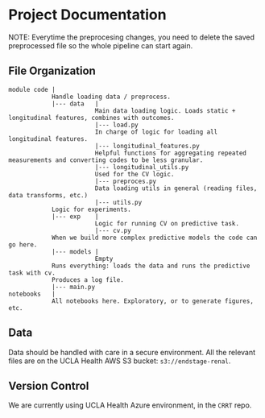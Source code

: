 # Project Documentation

NOTE: Everytime the preprocesing changes, you need to delete the saved preprocessed file so the whole pipeline can start again.

## File Organization
```
module code |
            Handle loading data / preprocess.
            |--- data   |               
                        Main data loading logic. Loads static + longitudinal features, combines with outcomes.
                        |--- load.py                
                        In charge of logic for loading all longitudinal features.
                        |--- longitudinal_features.py
                        Helpful functions for aggregating repeated measurements and converting codes to be less granular.
                        |--- longitudinal_utils.py
                        Used for the CV logic.
                        |--- preproces.py
                        Data loading utils in general (reading files, data transforms, etc.)
                        |--- utils.py
            Logic for experiments.
            |--- exp    |
                        Logic for running CV on predictive task.
                        |--- cv.py
            When we build more complex predictive models the code can go here.
            |--- models |
                        Empty
            Runs everything: loads the data and runs the predictive task with cv.
            Produces a log file.
            |--- main.py
notebooks   |
            All notebooks here. Exploratory, or to generate figures, etc.
```

## Data
Data should be handled with care in a secure environment.
All the relevant files are on the UCLA Health AWS S3 bucket: `s3://endstage-renal`.

## Version Control
We are currently using UCLA Health Azure environment, in the `CRRT` repo.